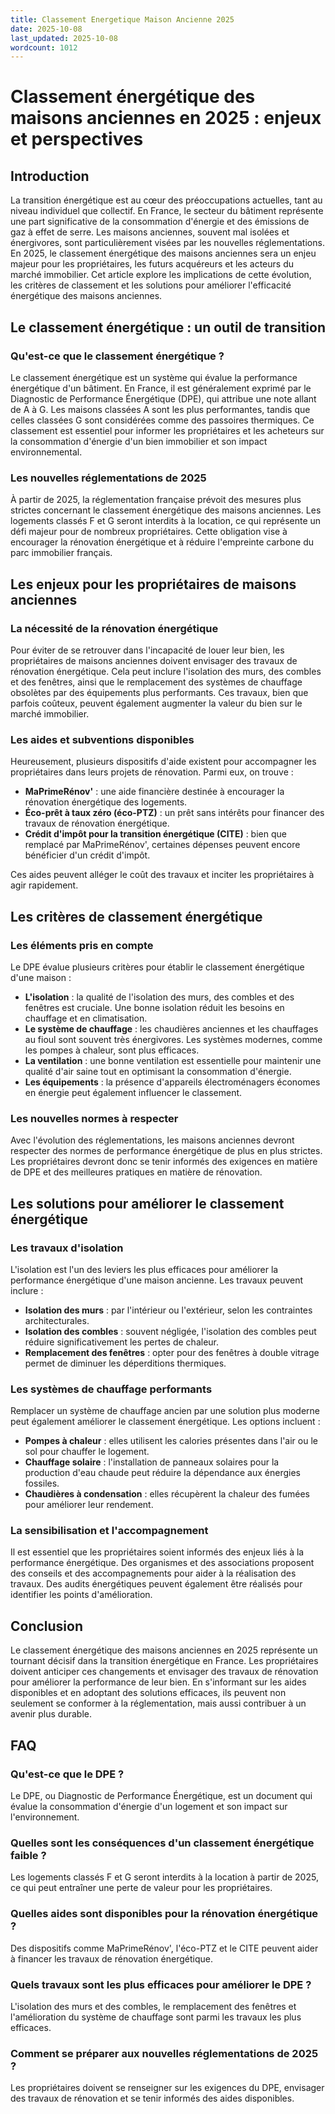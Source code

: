 ```yaml
---
title: Classement Energetique Maison Ancienne 2025
date: 2025-10-08
last_updated: 2025-10-08
wordcount: 1012
---
```


# Classement énergétique des maisons anciennes en 2025 : enjeux et perspectives

## Introduction

La transition énergétique est au cœur des préoccupations actuelles, tant au niveau individuel que collectif. En France, le secteur du bâtiment représente une part significative de la consommation d'énergie et des émissions de gaz à effet de serre. Les maisons anciennes, souvent mal isolées et énergivores, sont particulièrement visées par les nouvelles réglementations. En 2025, le classement énergétique des maisons anciennes sera un enjeu majeur pour les propriétaires, les futurs acquéreurs et les acteurs du marché immobilier. Cet article explore les implications de cette évolution, les critères de classement et les solutions pour améliorer l'efficacité énergétique des maisons anciennes.

## Le classement énergétique : un outil de transition

### Qu'est-ce que le classement énergétique ?

Le classement énergétique est un système qui évalue la performance énergétique d'un bâtiment. En France, il est généralement exprimé par le Diagnostic de Performance Énergétique (DPE), qui attribue une note allant de A à G. Les maisons classées A sont les plus performantes, tandis que celles classées G sont considérées comme des passoires thermiques. Ce classement est essentiel pour informer les propriétaires et les acheteurs sur la consommation d'énergie d'un bien immobilier et son impact environnemental.

### Les nouvelles réglementations de 2025

À partir de 2025, la réglementation française prévoit des mesures plus strictes concernant le classement énergétique des maisons anciennes. Les logements classés F et G seront interdits à la location, ce qui représente un défi majeur pour de nombreux propriétaires. Cette obligation vise à encourager la rénovation énergétique et à réduire l'empreinte carbone du parc immobilier français.

## Les enjeux pour les propriétaires de maisons anciennes

### La nécessité de la rénovation énergétique

Pour éviter de se retrouver dans l'incapacité de louer leur bien, les propriétaires de maisons anciennes doivent envisager des travaux de rénovation énergétique. Cela peut inclure l'isolation des murs, des combles et des fenêtres, ainsi que le remplacement des systèmes de chauffage obsolètes par des équipements plus performants. Ces travaux, bien que parfois coûteux, peuvent également augmenter la valeur du bien sur le marché immobilier.

### Les aides et subventions disponibles

Heureusement, plusieurs dispositifs d'aide existent pour accompagner les propriétaires dans leurs projets de rénovation. Parmi eux, on trouve :

- **MaPrimeRénov'** : une aide financière destinée à encourager la rénovation énergétique des logements.
- **Éco-prêt à taux zéro (éco-PTZ)** : un prêt sans intérêts pour financer des travaux de rénovation énergétique.
- **Crédit d'impôt pour la transition énergétique (CITE)** : bien que remplacé par MaPrimeRénov', certaines dépenses peuvent encore bénéficier d'un crédit d'impôt.

Ces aides peuvent alléger le coût des travaux et inciter les propriétaires à agir rapidement.

## Les critères de classement énergétique

### Les éléments pris en compte

Le DPE évalue plusieurs critères pour établir le classement énergétique d'une maison :

- **L'isolation** : la qualité de l'isolation des murs, des combles et des fenêtres est cruciale. Une bonne isolation réduit les besoins en chauffage et en climatisation.
- **Le système de chauffage** : les chaudières anciennes et les chauffages au fioul sont souvent très énergivores. Les systèmes modernes, comme les pompes à chaleur, sont plus efficaces.
- **La ventilation** : une bonne ventilation est essentielle pour maintenir une qualité d'air saine tout en optimisant la consommation d'énergie.
- **Les équipements** : la présence d'appareils électroménagers économes en énergie peut également influencer le classement.

### Les nouvelles normes à respecter

Avec l'évolution des réglementations, les maisons anciennes devront respecter des normes de performance énergétique de plus en plus strictes. Les propriétaires devront donc se tenir informés des exigences en matière de DPE et des meilleures pratiques en matière de rénovation.

## Les solutions pour améliorer le classement énergétique

### Les travaux d'isolation

L'isolation est l'un des leviers les plus efficaces pour améliorer la performance énergétique d'une maison ancienne. Les travaux peuvent inclure :

- **Isolation des murs** : par l'intérieur ou l'extérieur, selon les contraintes architecturales.
- **Isolation des combles** : souvent négligée, l'isolation des combles peut réduire significativement les pertes de chaleur.
- **Remplacement des fenêtres** : opter pour des fenêtres à double vitrage permet de diminuer les déperditions thermiques.

### Les systèmes de chauffage performants

Remplacer un système de chauffage ancien par une solution plus moderne peut également améliorer le classement énergétique. Les options incluent :

- **Pompes à chaleur** : elles utilisent les calories présentes dans l'air ou le sol pour chauffer le logement.
- **Chauffage solaire** : l'installation de panneaux solaires pour la production d'eau chaude peut réduire la dépendance aux énergies fossiles.
- **Chaudières à condensation** : elles récupèrent la chaleur des fumées pour améliorer leur rendement.

### La sensibilisation et l'accompagnement

Il est essentiel que les propriétaires soient informés des enjeux liés à la performance énergétique. Des organismes et des associations proposent des conseils et des accompagnements pour aider à la réalisation des travaux. Des audits énergétiques peuvent également être réalisés pour identifier les points d'amélioration.

## Conclusion

Le classement énergétique des maisons anciennes en 2025 représente un tournant décisif dans la transition énergétique en France. Les propriétaires doivent anticiper ces changements et envisager des travaux de rénovation pour améliorer la performance de leur bien. En s'informant sur les aides disponibles et en adoptant des solutions efficaces, ils peuvent non seulement se conformer à la réglementation, mais aussi contribuer à un avenir plus durable.

## FAQ

### Qu'est-ce que le DPE ?

Le DPE, ou Diagnostic de Performance Énergétique, est un document qui évalue la consommation d'énergie d'un logement et son impact sur l'environnement.

### Quelles sont les conséquences d'un classement énergétique faible ?

Les logements classés F et G seront interdits à la location à partir de 2025, ce qui peut entraîner une perte de valeur pour les propriétaires.

### Quelles aides sont disponibles pour la rénovation énergétique ?

Des dispositifs comme MaPrimeRénov', l'éco-PTZ et le CITE peuvent aider à financer les travaux de rénovation énergétique.

### Quels travaux sont les plus efficaces pour améliorer le DPE ?

L'isolation des murs et des combles, le remplacement des fenêtres et l'amélioration du système de chauffage sont parmi les travaux les plus efficaces.

### Comment se préparer aux nouvelles réglementations de 2025 ?

Les propriétaires doivent se renseigner sur les exigences du DPE, envisager des travaux de rénovation et se tenir informés des aides disponibles.